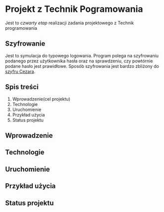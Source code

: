 # Projekt z Technik Pogramowania
Jest to *czwarty etap* realizacji zadania projektowego z Technik programowania
## Szyfrowanie
Jest to symulacja do typowego logowania. Program polega na szyfrowaniu podanego przez użytkownika hasła oraz na sprawdzeniu, czy powtórnie podane hasło jest prawidłowe. Sposób szyfrowania jest bardzo zbliżony do [szyfru Cezara](https://pl.wikipedia.org/wiki/Szyfr_Cezara).
## Spis treści
1. Wprowadzenie(cel projektu)
2. Technologie
3. Uruchomienie
4. Przykład użycia
5. Status projektu
## Wprowadzenie

## Technologie

## Uruchomienie

## Przykład użycia

## Status projektu
